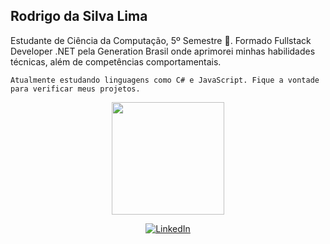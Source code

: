 
 ## Rodrigo da Silva Lima
 Estudante de Ciência da Computação, 5º Semestre 👋.
 Formado Fullstack Developer .NET pela Generation Brasil  onde aprimorei minhas habilidades técnicas, além de competências comportamentais. 

    Atualmente estudando linguagens como C# e JavaScript. Fique a vontade para verificar meus projetos. 
<div align="center">
  <a href="https://github.com/rodrigox*/">
  <img height="180em" src="https://github-readme-stats.vercel.app/api?username=rodrigox98&show_icons=true&theme=ocean_dark&include_all_commits=true&count_private=true"/>

  <br/>
  
<a href="https://www.linkedin.com/in/rodrigo-da-silva-lima-933b52214/" target="_blank">![LinkedIn](https://img.shields.io/badge/linkedin-%230077B5.svg?style=for-the-badge&logo=linkedin&logoColor=white)</a>
<!--
**rodrigox98/rodrigox98** is a ✨ _special_ ✨ repository because its `README.md` (this file) appears on your GitHub profile.

Here are some ideas to get you started:

- 🔭 I’m currently working on ...
- 🌱 I’m currently learning ...
- 👯 I’m looking to collaborate on ...
- 🤔 I’m looking for help with ...
- 💬 Ask me about ...
- 📫 How to reach me: ...
- 😄 Pronouns: ...
- ⚡ Fun fact: ...
-->
